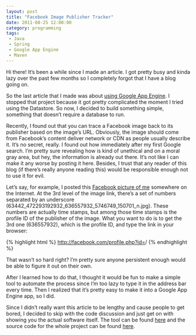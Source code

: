 ```yaml
---
layout: post
title: "Facebook Image Publisher Tracker"
date: 2011-08-25 12:00:00
category: programming
tags:
 - Java
 - Spring
 - Google App Engine
 - Maven
---
```


Hi there! It’s been a while since I made an article. I got pretty busy and kinda lazy over the past few months so I completely forgot that I have a blog going on.

So the last article that I made was about [using Google App Engine](http://terenceponce.github.com/2011/03/26/a-noobs-attempt-on-google-app-engine-using-java-and-maven-part-2/). I stopped that project because it got pretty complicated the moment I tried using the Datastore. So now, I decided to build something simple, something that doesn’t require a database to run.

Recently, I found out that you can trace a Facebook image back to its publisher based on the image’s URL. Obviously, the image should come from Facebook’s content deliver network or CDN as people usually describe it. It’s no secret, really. I found out how immediately after my first Google search. I’m pretty sure revealing how is kind of unethical and on a moral gray area, but hey, the information is already out there. It’s not like I can make it any worse by posting it here. Besides, I trust that any reader of this blog (if there’s really anyone reading this) would be responsible enough not to use it for evil.

Let’s say, for example, I posted this [Facebook picture of me](https://fbcdn-sphotos-a.akamaihd.net/hphotos-ak-snc6/63442_472293192932_636557932_5746749_150701_n.jpg) somewhere on the Internet. At the 3rd level of the image link, there’s a set of numbers separated by an underscore (63442_472293192932_636557932_5746749_150701_n.jpg). These numbers are actually time stamps, but among those time stamps is the profile ID of the publisher of the image. What you want to do is to get the 3rd one (636557932), which is the profile ID, and type the link in your browser:

{% highlight html %}
http://facebook.com/profile.php?id=<insert profile ID here>/
{% endhighlight %}

That wasn’t so hard right? I’m pretty sure anyone persistent enough would be able to figure it out on their own.

After I learned how to do that, I thought it would be fun to make a simple tool to automate the process since I’m too lazy to type it in the address bar every time. Then I realized that it’s pretty easy to make it into a Google App Engine app, so I did.

Since I didn’t really want this article to be lengthy and cause people to get bored, I decided to skip with the code discussion and just get on with showing you the actual software itself. The tool can be found [here](http://aquamodena.appspot.com/) and the source code for the whole project can be found [here](https://bitbucket.org/terenceponce/facebook-image-publisher-tracker/src).


